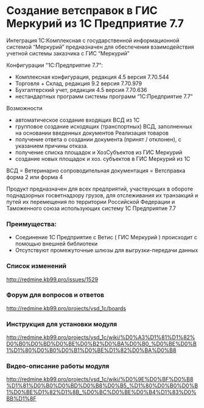 # Создание ветсправок в ГИС Меркурий из 1С Предприятие 7.7

Интеграция 1С:Комплексная с государственной информационной системой “Меркурий” предназначен для обеспечения взаимодействия учетной системы заказчика с ГИС “Меркурий”

 Конфигурации "1С:Предприятие 7.7":
* Комплексная конфигурация, редакция 4.5  версия 7.70.544
* Торговля + Склад, редакция 9.2 версия 7.70.979
* Бухгалтерский учет, редакция 4.5 версия 7.70.636
* нестандартных программ системы программ “1С:Предприятие 7.7”

Возможности
* автоматическое создание входящих ВСД из 1С
* групповое создание исходящих (транспортных) ВСД, заполненных на основании введенных документов Реализация товаров
* получение ответа о создании документа (принят / отклонен), с указанием причины отказа.
* получение списка площадок и ХозСубъектов из ГИС Меркурий
* создание новых площадок и хоз. субъектов в ГИС Меркурий из 1С

ВСД = Ветеринарно сопроводительная документация = Ветсправка форма 2 или форма 4

Продукт предназначен для всех предприятий, участвующих в обороте поднадзорных госветнадзору грузов, для отслеживания их транзакций и путей их перемещения по территории Российской Федерации и Таможенного союза использующих систему 1С Предприятие 7.7 

### Преимущества:
 
* Соединение 1С Предприятие с Ветис ( ГИС Меркурий ) происходит с помощью внешней библиотеки
* Отсутствуют промежуточные шлюзы для выгрузки-передачи данных

### Список изменений 
http://redmine.kb99.pro/issues/1529

### Форум для вопросов и ответов 
http://redmine.kb99.pro/projects/vsd_1c/boards

### Инструкция для установки модуля 
http://redmine.kb99.pro/projects/vsd_1c/wiki/%D0%A3%D1%81%D1%82%D0%B0%D0%BD%D0%BE%D0%B2%D0%BA%D0%B0_%D0%BE%D0%B1%D1%80%D0%B0%D0%B1%D0%BE%D1%82%D0%BA%D0%B8

### Видео-описание работы модуля 
http://redmine.kb99.pro/projects/vsd_1c/wiki/%D0%9E%D0%BF%D0%B8%D1%81%D0%B0%D0%BD%D0%B8%D0%B5_%D1%80%D0%B0%D0%B1%D0%BE%D1%82%D1%8B_%D0%BC%D0%BE%D0%B4%D1%83%D0%BB%D1%8F
